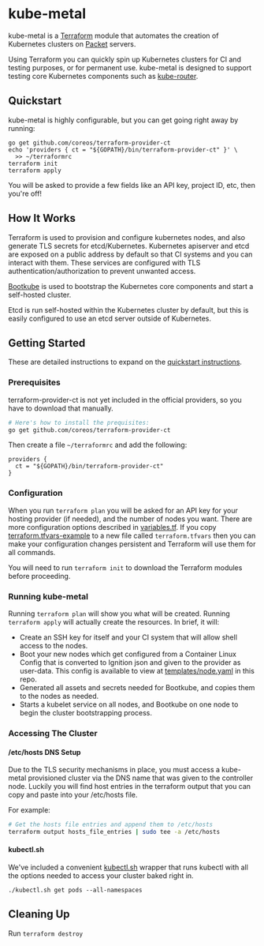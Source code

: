 # kube-metal

kube-metal is a [Terraform](https://www.terraform.io/) module that automates the
creation of Kubernetes clusters on [Packet](https://www.packet.net/) servers.

Using Terraform you can quickly spin up Kubernetes clusters for CI and testing
purposes, or for permanent use. kube-metal is designed to support testing core
Kubernetes components such as
[kube-router](https://github.com/cloudnativelabs/kube-router).

## Quickstart
kube-metal is highly configurable, but you can get going right away by running:
```
go get github.com/coreos/terraform-provider-ct
echo 'providers { ct = "${GOPATH}/bin/terraform-provider-ct" }' \
  >> ~/terraformrc
terraform init
terraform apply
```

You will be asked to provide a few fields like an API key, project ID, etc, then
you're off!

## How It Works

Terraform is used to provision and configure kubernetes nodes, and also generate
TLS secrets for etcd/Kubernetes. Kubernetes apiserver and etcd are exposed on a
public address by default so that CI systems and you can interact with them.
These services are configured with TLS authentication/authorization to prevent
unwanted access.

[Bootkube](https://github.com/kubernetes-incubator/bootkube)
is used to bootstrap the Kubernetes core components and start
a self-hosted cluster.

Etcd is run self-hosted within the Kubernetes cluster by default, but
this is easily configured to use an etcd server outside of Kubernetes.

## Getting Started
These are detailed instructions to expand on the [quickstart
instructions](#quickstart).

### Prerequisites

terraform-provider-ct is not yet included in the official providers, so you have
to download that manually.

```sh
# Here's how to install the prequisites:
go get github.com/coreos/terraform-provider-ct
```

Then create a file `~/terraformrc` and add the following:
```
providers {
  ct = "${GOPATH}/bin/terraform-provider-ct"
}
```

### Configuration

When you run `terraform plan` you will be asked for an API key for your
hosting provider (if needed), and the number of nodes you want. There are
more configuration options described in [variables.tf](/variables.tf). If you copy
[terraform.tfvars-example](/terraform.tfvars-example) to a new file called
`terraform.tfvars` then you can make your configuration changes persistent and
Terraform will use them for all commands.

You will need to run `terraform init` to download the Terraform modules
before proceeding.

### Running kube-metal

Running `terraform plan` will show you what will be created.
Running `terraform apply` will actually create the resources. In brief,
it will:

- Create an SSH key for itself and your CI system that will allow shell
  access to the nodes.
- Boot your new nodes which get configured from a Container Linux Config
  that is converted to Ignition json and given to the provider as user-data.
  This config is available to view at [templates/node.yaml](/templates/node.yaml)
  in this repo.
- Generated all assets and secrets needed for Bootkube, and copies them
  to the nodes as needed.
- Starts a kubelet service on all nodes, and Bootkube on one node to begin
  the cluster bootstrapping process.

### Accessing The Cluster

#### /etc/hosts DNS Setup
Due to the TLS security mechanisms in place, you must access a kube-metal
provisioned cluster via the DNS name that was given to the controller node.
Luckily you will find host entries in the terraform output that you can copy and
paste into your /etc/hosts file.

For example:
```sh
# Get the hosts file entries and append them to /etc/hosts
terraform output hosts_file_entries | sudo tee -a /etc/hosts
```

#### kubectl.sh
We've included a convenient [kubectl.sh](/kubectl.sh) wrapper that runs kubectl
with all the options needed to access your cluster baked right in.
```
./kubectl.sh get pods --all-namespaces
```

## Cleaning Up

Run `terraform destroy`


